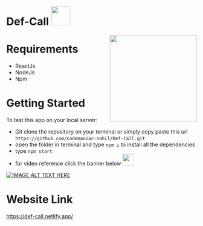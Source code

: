 
# Def-Call <img src="https://media.giphy.com/media/mGcNjsfWAjY5AEZNw6/giphy.gif" width="50"></h2>
<img align='right' src="https://encrypted-tbn0.gstatic.com/images?q=tbn:ANd9GcSaIo0EzRVqh_yKzsZTaQjC5MCMFn6RHTWvTGHOBARprMLf89zmTNhEv-6E_7vJzDEkMjY&usqp=CAU" width="230">


# Requirements

+ ReactJs
+ NodeJs  
+ Npm

# Getting Started  
   
  To test this app on your local server: 
  - Git clone the repository on your terminal or simply copy paste this url `https://github.com/codemaniac-sahil/Def-Call.git`
  - open the folder in terminal and type `npm i` to install all the dependencies
  - type `npm start`
  - for video reference click the banner below   <img src="https://encrypted-tbn0.gstatic.com/images?q=tbn:ANd9GcQ6kIxY9D2jD2Bt_GwHzj1PxcZgNxriMuE-0Ln-efSbCE0-InhHIG0GxO3pcFd6y-ySCmg&usqp=CAU" width="30">
  
[![IMAGE ALT TEXT HERE](https://i.ytimg.com/vi/u4d1bM7X6LI/maxresdefault.jpg)](https://www.youtube.com/watch?v=O72FWNeO-xY"_blank)


# Website Link
https://def-call.netlify.app/
  


